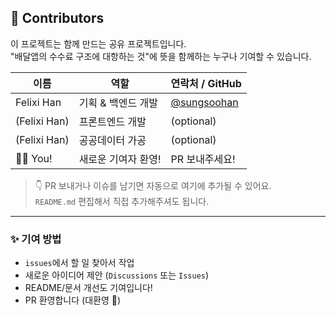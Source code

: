 ## 🙌 Contributors

이 프로젝트는 함께 만드는 공유 프로젝트입니다.  
"배달앱의 수수료 구조에 대항하는 것"에 뜻을 함께하는 누구나 기여할 수 있습니다.

| 이름 | 역할 | 연락처 / GitHub |
|------|------|------------------|
| Felixi Han | 기획 & 백엔드 개발 | [@sungsoohan](https://github.com/felixhan108) |
| (Felixi Han) | 프론트엔드 개발 | (optional) |
| (Felixi Han) | 공공데이터 가공 | (optional) |
| 🙋‍♀️ You! | 새로운 기여자 환영! | PR 보내주세요! |

> 👇 PR 보내거나 이슈를 남기면 자동으로 여기에 추가될 수 있어요.  
> `README.md` 편집해서 직접 추가해주셔도 됩니다.

---

### ✨ 기여 방법

- `issues`에서 할 일 찾아서 작업
- 새로운 아이디어 제안 (`Discussions` 또는 `Issues`)
- README/문서 개선도 기여입니다!
- PR 환영합니다 (대환영 🎉)

